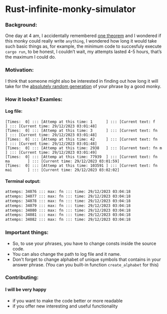 # Rust-infinite-monky-simulator

### Background:
One day at 4 am, I accidentally remembered [one theorem](https://en.wikipedia.org/wiki/Infinite_monkey_theorem) and I wondered if this monky could really write `anything`, I wondered how long it would take such basic things as, for example, the minimum code to succesfuly execute `cargo run`, to be honest, I couldn’t wait, my attempts lasted 4-5 hours, that’s the maximum I could do.

### Motivation:
I think that someone might also be interested in finding out how long it will take for the [absolutely random generation](https://en.wikipedia.org/wiki/Pseudorandom_number_generator) of your phrase by a good monky.

### How it looks? Examles:

#### Log file:
```log
[Times:  0] ::: [Attemp at this time: 1      ] ::: [Current text: f            ] ::: [Current time: 29/12/2023 03:01:48]
[Times:  0] ::: [Attemp at this time: 3      ] ::: [Current text: fn           ] ::: [Current time: 29/12/2023 03:01:48]
[Times:  0] ::: [Attemp at this time: 42     ] ::: [Current text: fn           ] ::: [Current time: 29/12/2023 03:01:48]
[Times:  0] ::: [Attemp at this time: 2938   ] ::: [Current text: fn m         ] ::: [Current time: 29/12/2023 03:01:49]
[Times:  0] ::: [Attemp at this time: 77939  ] ::: [Current text: fn ma        ] ::: [Current time: 29/12/2023 03:01:59]
[Times:  0] ::: [Attemp at this time: 103591 ] ::: [Current text: fn mai       ] ::: [Current time: 29/12/2023 03:02:02]
```

#### Terminal output:
```bash
attemps: 34076 ::: max: fn ::: time: 29/12/2023 03:04:18
attemps: 34077 ::: max: fn ::: time: 29/12/2023 03:04:18
attemps: 34078 ::: max: fn ::: time: 29/12/2023 03:04:18
attemps: 34079 ::: max: fn ::: time: 29/12/2023 03:04:18
attemps: 34080 ::: max: fn ::: time: 29/12/2023 03:04:18
attemps: 34081 ::: max: fn ::: time: 29/12/2023 03:04:18
attemps: 34082 ::: max: fn ::: time: 29/12/2023 03:04:18
```

### Important things:
* So, to use your phrases, you have to change consts inside the source code. 
* You can also change the path to log file and it name.
* Don't forget to change alphabet of unique symbols that contains in your answer phrase. (You can you built-in function `create_alphabet` for this)

### Contributing:
#### I will be very happy

* if you want to make the code better or more readable
* if you offer new interesting and useful functionality
